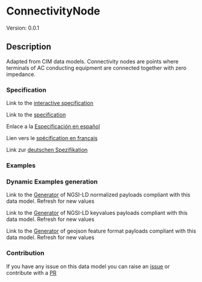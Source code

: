 # ConnectivityNode
Version: 0.0.1

## Description 

Adapted from CIM data models. Connectivity nodes are points where terminals of AC conducting equipment are connected together with zero impedance.
### Specification

Link to the [interactive specification](https://swagger.lab.fiware.org/?url=https://github.com/smart-data-models/dataModel.EnergyCIM/blob/master/ConnectivityNode/swagger.yaml)

Link to the [specification](https://github.com/smart-data-models/dataModel.EnergyCIM/blob/master/ConnectivityNode/doc/spec.md)

Enlace a la [Especificación en español](https://github.com/smart-data-models/dataModel.EnergyCIM/blob/master/ConnectivityNode/doc/spec_ES.md)

Lien vers le [spécification en français](https://github.com/smart-data-models/dataModel.EnergyCIM/blob/master/ConnectivityNode/doc/spec_FR.md)

Link zur [deutschen Spezifikation](https://github.com/smart-data-models/dataModel.EnergyCIM/blob/master/ConnectivityNode/doc/spec_DE.md)
### Examples
### Dynamic Examples generation

Link to the [Generator](https://smartdatamodels.org/extra/ngsi-ld_generator.php?schemaUrl=https://raw.githubusercontent.com/smart-data-models/dataModel.EnergyCIM/master/ConnectivityNode/schema.json&email=info@smartdatamodels.org) of NGSI-LD normalized payloads compliant with this data model. Refresh for new values

Link to the [Generator](https://smartdatamodels.org/extra/ngsi-ld_generator_keyvalues.php?schemaUrl=https://raw.githubusercontent.com/smart-data-models/dataModel.EnergyCIM/master/ConnectivityNode/schema.json&email=info@smartdatamodels.org) of NGSI-LD keyvalues payloads compliant with this data model. Refresh for new values

Link to the [Generator](https://smartdatamodels.org/extra/geojson_features_generator_v1.0.php?schemaUrl=https://raw.githubusercontent.com/smart-data-models/dataModel.EnergyCIM/master/ConnectivityNode/schema.json&email=info@smartdatamodels.org) of geojson feature format payloads compliant with this data model. Refresh for new values
### Contribution

 If you have any issue on this data model you can raise an [issue](https://github.com/smart-data-models/dataModel.EnergyCIM/issues)  or contribute with a [PR](https://github.com/smart-data-models/dataModel.EnergyCIM/pulls)